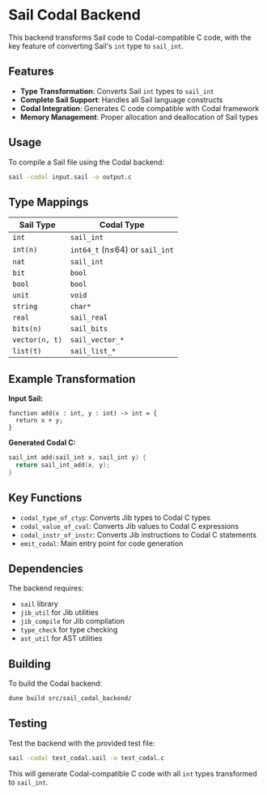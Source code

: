 # Sail Codal Backend

This backend transforms Sail code to Codal-compatible C code, with the key feature of converting Sail's `int` type to `sail_int`.

## Features

- **Type Transformation**: Converts Sail `int` types to `sail_int`
- **Complete Sail Support**: Handles all Sail language constructs
- **Codal Integration**: Generates C code compatible with Codal framework
- **Memory Management**: Proper allocation and deallocation of Sail types

## Usage

To compile a Sail file using the Codal backend:

```bash
sail -codal input.sail -o output.c
```

## Type Mappings

| Sail Type | Codal Type |
|-----------|------------|
| `int` | `sail_int` |
| `int(n)` | `int64_t` (n≤64) or `sail_int` |
| `nat` | `sail_int` |
| `bit` | `bool` |
| `bool` | `bool` |
| `unit` | `void` |
| `string` | `char*` |
| `real` | `sail_real` |
| `bits(n)` | `sail_bits` |
| `vector(n, t)` | `sail_vector_*` |
| `list(t)` | `sail_list_*` |

## Example Transformation

**Input Sail:**
```sail
function add(x : int, y : int) -> int = {
  return x + y;
}
```

**Generated Codal C:**
```c
sail_int add(sail_int x, sail_int y) {
  return sail_int_add(x, y);
}
```

## Key Functions

- `codal_type_of_ctyp`: Converts Jib types to Codal C types
- `codal_value_of_cval`: Converts Jib values to Codal C expressions
- `codal_instr_of_instr`: Converts Jib instructions to Codal C statements
- `emit_codal`: Main entry point for code generation

## Dependencies

The backend requires:
- `sail` library
- `jib_util` for Jib utilities
- `jib_compile` for Jib compilation
- `type_check` for type checking
- `ast_util` for AST utilities

## Building

To build the Codal backend:

```bash
dune build src/sail_codal_backend/
```

## Testing

Test the backend with the provided test file:

```bash
sail -codal test_codal.sail -o test_codal.c
```

This will generate Codal-compatible C code with all `int` types transformed to `sail_int`. 